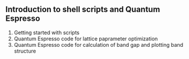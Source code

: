 ## Introduction to shell scripts and Quantum Espresso

1. Getting started with scripts
2. Quantum Espresso code for lattice paprameter optimization
3. Quantum Espresso code for calculation of band gap and plotting band structure
